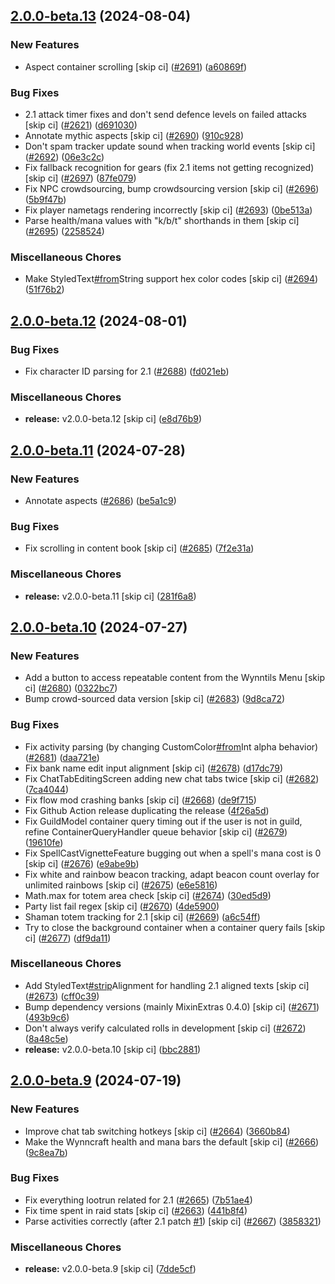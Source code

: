## [2.0.0-beta.13](https://github.com/Wynntils/Artemis/compare/v2.0.0-beta.12...v2.0.0-beta.13) (2024-08-04)


### New Features

* Aspect container scrolling [skip ci] ([#2691](https://github.com/Wynntils/Artemis/issues/2691)) ([a60869f](https://github.com/Wynntils/Artemis/commit/a60869f9c5648d2bac0036a87537394be8903747))


### Bug Fixes

* 2.1 attack timer fixes and don't send defence levels on failed attacks [skip ci] ([#2621](https://github.com/Wynntils/Artemis/issues/2621)) ([d691030](https://github.com/Wynntils/Artemis/commit/d691030e63f03cc6eb855f634dd8b1c04d540a77))
* Annotate mythic aspects [skip ci] ([#2690](https://github.com/Wynntils/Artemis/issues/2690)) ([910c928](https://github.com/Wynntils/Artemis/commit/910c928e483b96ff35cfeec4338e96b414877575))
* Don't spam tracker update sound when tracking world events [skip ci] ([#2692](https://github.com/Wynntils/Artemis/issues/2692)) ([06e3c2c](https://github.com/Wynntils/Artemis/commit/06e3c2c9c605bc2fd7ab0f495b5629ab59d68d30))
* Fix fallback recognition for gears (fix 2.1 items not getting recognized) [skip ci] ([#2697](https://github.com/Wynntils/Artemis/issues/2697)) ([87fe079](https://github.com/Wynntils/Artemis/commit/87fe0791c129cd583d58da20e9d593c2e2deb36d))
* Fix NPC crowdsourcing, bump crowdsourcing version [skip ci] ([#2696](https://github.com/Wynntils/Artemis/issues/2696)) ([5b9f47b](https://github.com/Wynntils/Artemis/commit/5b9f47bd197726209405c472c5c92861e909a553))
* Fix player nametags rendering incorrectly [skip ci] ([#2693](https://github.com/Wynntils/Artemis/issues/2693)) ([0be513a](https://github.com/Wynntils/Artemis/commit/0be513a0be909023a2aee837231182df61b9104d))
* Parse health/mana values with "k/b/t" shorthands in them [skip ci] ([#2695](https://github.com/Wynntils/Artemis/issues/2695)) ([2258524](https://github.com/Wynntils/Artemis/commit/22585243211c468e7f9cf560ee1b4fc9c03e1626))


### Miscellaneous Chores

* Make StyledText[#from](https://github.com/Wynntils/Artemis/issues/from)String support hex color codes [skip ci] ([#2694](https://github.com/Wynntils/Artemis/issues/2694)) ([51f76b2](https://github.com/Wynntils/Artemis/commit/51f76b26e00e9d1d5930788ea32df64d314d5b23))

## [2.0.0-beta.12](https://github.com/Wynntils/Artemis/compare/v2.0.0-beta.11...v2.0.0-beta.12) (2024-08-01)


### Bug Fixes

* Fix character ID parsing for 2.1 ([#2688](https://github.com/Wynntils/Artemis/issues/2688)) ([fd021eb](https://github.com/Wynntils/Artemis/commit/fd021ebfb6c48ae62578a9c3af155c5d0878ff69))


### Miscellaneous Chores

* **release:** v2.0.0-beta.12 [skip ci] ([e8d76b9](https://github.com/Wynntils/Artemis/commit/e8d76b9c75591ac737e5cd3ad7f7d247ca43f1aa))

## [2.0.0-beta.11](https://github.com/Wynntils/Artemis/compare/v2.0.0-beta.10...v2.0.0-beta.11) (2024-07-28)


### New Features

* Annotate aspects ([#2686](https://github.com/Wynntils/Artemis/issues/2686)) ([be5a1c9](https://github.com/Wynntils/Artemis/commit/be5a1c92b7049e985e90e95e56dd0b9ef3592fb9))


### Bug Fixes

* Fix scrolling in content book [skip ci] ([#2685](https://github.com/Wynntils/Artemis/issues/2685)) ([7f2e31a](https://github.com/Wynntils/Artemis/commit/7f2e31a4ccdf79b7c608d578645837f8c55709f9))


### Miscellaneous Chores

* **release:** v2.0.0-beta.11 [skip ci] ([281f6a8](https://github.com/Wynntils/Artemis/commit/281f6a88421b8e25b7b13461767ceb998123c20f))

## [2.0.0-beta.10](https://github.com/Wynntils/Artemis/compare/v2.0.0-beta.9...v2.0.0-beta.10) (2024-07-27)


### New Features

* Add a button to access repeatable content from the Wynntils Menu [skip ci] ([#2680](https://github.com/Wynntils/Artemis/issues/2680)) ([0322bc7](https://github.com/Wynntils/Artemis/commit/0322bc78529db213353a8197abcefb98ef4a2ba2))
* Bump crowd-sourced data version [skip ci] ([#2683](https://github.com/Wynntils/Artemis/issues/2683)) ([9d8ca72](https://github.com/Wynntils/Artemis/commit/9d8ca72ce8ded084456fff982856d8120388e4c5))


### Bug Fixes

* Fix activity parsing (by changing CustomColor[#from](https://github.com/Wynntils/Artemis/issues/from)Int alpha behavior) ([#2681](https://github.com/Wynntils/Artemis/issues/2681)) ([daa721e](https://github.com/Wynntils/Artemis/commit/daa721e8d12fadd7081eb05f1e81805f062a7f94))
* Fix bank name edit input alignment [skip ci] ([#2678](https://github.com/Wynntils/Artemis/issues/2678)) ([d17dc79](https://github.com/Wynntils/Artemis/commit/d17dc79212ae5b82835ddf7295fcf44cb0321e79))
* Fix ChatTabEditingScreen adding new chat tabs twice [skip ci] ([#2682](https://github.com/Wynntils/Artemis/issues/2682)) ([7ca4044](https://github.com/Wynntils/Artemis/commit/7ca4044591b1c188d07daa78e33133c57d18c2f3))
* Fix flow mod crashing banks [skip ci] ([#2668](https://github.com/Wynntils/Artemis/issues/2668)) ([de9f715](https://github.com/Wynntils/Artemis/commit/de9f715e9b53315131a073537420294861878557))
* Fix Github Action release duplicating the release ([4f26a5d](https://github.com/Wynntils/Artemis/commit/4f26a5df75b64e6b9e97a93ff0baa2add757c303))
* Fix GuildModel container query timing out if the user is not in guild, refine ContainerQueryHandler queue behavior [skip ci] ([#2679](https://github.com/Wynntils/Artemis/issues/2679)) ([19610fe](https://github.com/Wynntils/Artemis/commit/19610fe0c308b732ce766d9065ae7dc78276fe10))
* Fix SpellCastVignetteFeature bugging out when a spell's mana cost is 0 [skip ci] ([#2676](https://github.com/Wynntils/Artemis/issues/2676)) ([e9abe9b](https://github.com/Wynntils/Artemis/commit/e9abe9b118a2fd3a7c5ceb903bf8b971edaca3ac))
* Fix white and rainbow beacon tracking, adapt beacon count overlay for unlimited rainbows [skip ci] ([#2675](https://github.com/Wynntils/Artemis/issues/2675)) ([e6e5816](https://github.com/Wynntils/Artemis/commit/e6e581604ea40ac81d45d71e0a2f04c67207ee7a))
* Math.max for totem area check [skip ci] ([#2674](https://github.com/Wynntils/Artemis/issues/2674)) ([30ed5d9](https://github.com/Wynntils/Artemis/commit/30ed5d997b0b6081e79ae3112fae96106b90453c))
* Party list fail regex [skip ci] ([#2670](https://github.com/Wynntils/Artemis/issues/2670)) ([4de5900](https://github.com/Wynntils/Artemis/commit/4de5900baf935f0e98cd9b0788782007edf14c0d))
* Shaman totem tracking for 2.1 [skip ci] ([#2669](https://github.com/Wynntils/Artemis/issues/2669)) ([a6c54ff](https://github.com/Wynntils/Artemis/commit/a6c54ff429891878ae3e1837e0a63a69f0bcd839))
* Try to close the background container when a container query fails [skip ci] ([#2677](https://github.com/Wynntils/Artemis/issues/2677)) ([df9da11](https://github.com/Wynntils/Artemis/commit/df9da11b155af96d593f2e8a8e05140ca318260a))


### Miscellaneous Chores

* Add StyledText[#strip](https://github.com/Wynntils/Artemis/issues/strip)Alignment for handling 2.1 aligned texts [skip ci] ([#2673](https://github.com/Wynntils/Artemis/issues/2673)) ([cff0c39](https://github.com/Wynntils/Artemis/commit/cff0c397d95ddd80ac5bd663f6cb65bed6840603))
* Bump dependency versions (mainly MixinExtras 0.4.0) [skip ci] ([#2671](https://github.com/Wynntils/Artemis/issues/2671)) ([493b9c6](https://github.com/Wynntils/Artemis/commit/493b9c6ecb600a62f42c8feb7eddfb9d234f2c5c))
* Don't always verify calculated rolls in development [skip ci] ([#2672](https://github.com/Wynntils/Artemis/issues/2672)) ([8a48c5e](https://github.com/Wynntils/Artemis/commit/8a48c5e3cd05aa50f8d9804a74c0f0c3e9df94c5))
* **release:** v2.0.0-beta.10 [skip ci] ([bbc2881](https://github.com/Wynntils/Artemis/commit/bbc2881e5227eb3875bafe5f9f6d7c6b3b27de2b))

## [2.0.0-beta.9](https://github.com/Wynntils/Artemis/compare/v2.0.0-beta.8...v2.0.0-beta.9) (2024-07-19)


### New Features

* Improve chat tab switching hotkeys [skip ci] ([#2664](https://github.com/Wynntils/Artemis/issues/2664)) ([3660b84](https://github.com/Wynntils/Artemis/commit/3660b8444576e41b7eedd1dc85a56942eb596b1c))
* Make the Wynncraft health and mana bars the default [skip ci] ([#2666](https://github.com/Wynntils/Artemis/issues/2666)) ([9c8ea7b](https://github.com/Wynntils/Artemis/commit/9c8ea7bada2e7653a91de5e52035ce9be580994c))


### Bug Fixes

* Fix everything lootrun related for 2.1 ([#2665](https://github.com/Wynntils/Artemis/issues/2665)) ([7b51ae4](https://github.com/Wynntils/Artemis/commit/7b51ae47f3cf1e3bde421371870ff3f9abad3fd3))
* Fix time spent in raid stats [skip ci] ([#2663](https://github.com/Wynntils/Artemis/issues/2663)) ([441b8f4](https://github.com/Wynntils/Artemis/commit/441b8f463ab5d191afd753726a2a89eebbd41cec))
* Parse activities correctly (after 2.1 patch [#1](https://github.com/Wynntils/Artemis/issues/1)) [skip ci] ([#2667](https://github.com/Wynntils/Artemis/issues/2667)) ([3858321](https://github.com/Wynntils/Artemis/commit/3858321a830ae566e9aa44811640ba20926ac104))


### Miscellaneous Chores

* **release:** v2.0.0-beta.9 [skip ci] ([7dde5cf](https://github.com/Wynntils/Artemis/commit/7dde5cfd2821f19d016d277486bbe68962279f55))

